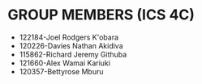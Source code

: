 # GROUP MEMBERS (ICS 4C)

- 122184-Joel Rodgers K'obara  
- 120226-Davies Nathan Akidiva    
- 115862-Richard Jeremy Githuba  
- 121660-Alex Wamai Kariuki  
- 120357-Bettyrose Mburu  
